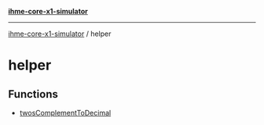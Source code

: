 [**ihme-core-x1-simulator**](../README.md)

***

[ihme-core-x1-simulator](../modules.md) / helper

# helper

## Functions

- [twosComplementToDecimal](functions/twosComplementToDecimal.md)
